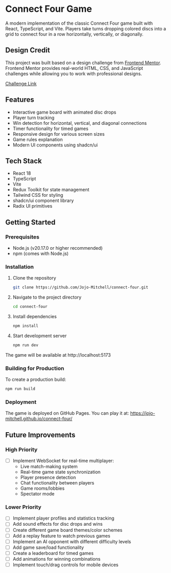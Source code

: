 # Connect Four Game

A modern implementation of the classic Connect Four game built with React, TypeScript, and Vite. Players take turns dropping colored discs into a grid to connect four in a row horizontally, vertically, or diagonally.

## Design Credit

This project was built based on a design challenge from [Frontend Mentor](https://www.frontendmentor.io/). Frontend Mentor provides real-world HTML, CSS, and JavaScript challenges while allowing you to work with professional designs.

[Challenge Link](https://www.frontendmentor.io/challenges/connect-four-game-6G8QVH923s)

## Features
- Interactive game board with animated disc drops
- Player turn tracking
- Win detection for horizontal, vertical, and diagonal connections
- Timer functionality for timed games
- Responsive design for various screen sizes
- Game rules explanation
- Modern UI components using shadcn/ui

## Tech Stack
- React 18
- TypeScript
- Vite
- Redux Toolkit for state management
- Tailwind CSS for styling
- shadcn/ui component library
- Radix UI primitives

## Getting Started

### Prerequisites
- Node.js (v20.17.0 or higher recommended)
- npm (comes with Node.js)

### Installation

1. Clone the repository
   ```bash
   git clone https://github.com/Jojo-Mitchell/connect-four.git
   ```

2. Navigate to the project directory
    ```bash
    cd connect-four 
    ```

3. Install dependencies
    ```bash
    npm install
    ```

4. Start development server
    ```bash
    npm run dev
    ```

The game will be available at http://localhost:5173

### Building for Production
To create a production build:
 ```bash
 npm run build
 ```

### Deployment
The game is deployed on GitHub Pages. You can play it at: https://jojo-mitchell.github.io/connect-four/

## Future Improvements

### High Priority
- [ ] Implement WebSocket for real-time multiplayer:
  - Live match-making system
  - Real-time game state synchronization
  - Player presence detection
  - Chat functionality between players
  - Game rooms/lobbies
  - Spectator mode

### Lower Priority
- [ ] Implement player profiles and statistics tracking
- [ ] Add sound effects for disc drops and wins
- [ ] Create different game board themes/color schemes
- [ ] Add a replay feature to watch previous games
- [ ] Implement an AI opponent with different difficulty levels
- [ ] Add game save/load functionality
- [ ] Create a leaderboard for timed games
- [ ] Add animations for winning combinations
- [ ] Implement touch/drag controls for mobile devices
